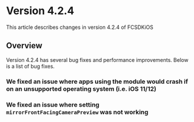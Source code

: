 # Version 4.2.4

This article describes changes in version 4.2.4 of FCSDKiOS

## Overview

Version 4.2.4 has several bug fixes and performance improvements. Below is a list of bug fixes.

### We fixed an issue where apps using the module would crash if on an unsupported operating system (i.e. iOS 11/12)

### We fixed an issue where setting `mirrorFrontFacingCameraPreview` was not working

